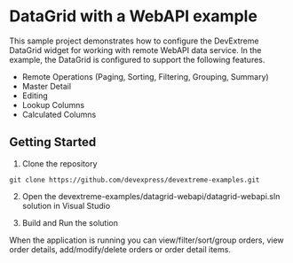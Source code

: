 # DataGrid with a WebAPI example

This sample project demonstrates how to configure the DevExtreme DataGrid widget for working with remote WebAPI data service. In the example, the DataGrid is configured to support the following features.

- Remote Operations (Paging, Sorting, Filtering, Grouping, Summary)
- Master Detail
- Editing
- Lookup Columns
- Calculated Columns

## Getting Started

1. Clone the repository
 ``` text
 git clone https://github.com/devexpress/devextreme-examples.git
 ```

2. Open the devextreme-examples/datagrid-webapi/datagrid-webapi.sln solution in Visual Studio

3. Build and Run the solution
 
When the application is running you can view/filter/sort/group orders, view order details, add/modify/delete orders or order detail items.
